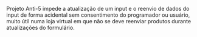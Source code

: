 Projeto Anti-5 impede a atualização de um input e o reenvio de dados do input de forma acidental sem consentimento do programador ou usuário, muito útil numa loja virtual em que não se deve reenviar produtos durante atualizações do formulário.